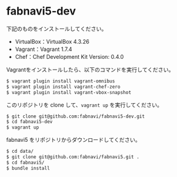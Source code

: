 # fabnavi5-dev

下記のものをインストールしてください。

* VirtualBox：VirtualBox 4.3.26
* Vagrant：Vagrant 1.7.4
* Chef：Chef Development Kit Version: 0.4.0

Vagrantをインストールしたら、以下のコマンドを実行してください。
```sh
$ vagrant plugin install vagrant-omnibus
$ vagrant plugin install vagrant-chef-zero
$ vagrant plugin install vagrant-vbox-snapshot
```

このリポジトリを clone して、`vagrant up` を実行してください。
```sh
$ git clone git@github.com:fabnavi/fabnavi5-dev.git
$ cd fabnavi5-dev
$ vagrant up
```

fabnavi5 をリポジトリからダウンロードしてください。
```sh
$ cd data/
$ git clone git@github.com:fabnavi/fabnavi5.git .
$ cd fabnavi5/
$ bundle install
```
